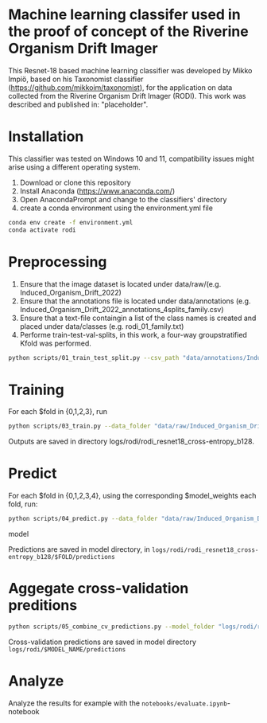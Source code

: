 # Machine learning classifer used in the proof of concept of the Riverine Organism Drift Imager
This Resnet-18 based machine learning classifier was developed by Mikko Impiö, based on his Taxonomist classifier (https://github.com/mikkoim/taxonomist), for the application on data collected from the Riverine Organism Drift Imager (RODI). This work was described and published in: "placeholder".

# Installation

This classifier was tested on Windows 10 and 11, compatibility issues might arise using a different operating system.

1. Download or clone this repository
2. Install Anaconda (https://www.anaconda.com/) 
3. Open AnacondaPrompt and change to the classifiers' directory 
4. create a conda environment using the environment.yml file

```bash
conda env create -f environment.yml
conda activate rodi
```

# Preprocessing
1. Ensure that the image dataset is located under data/raw/(e.g. Induced_Organism_Drift_2022)
2. Ensure that the annotations file is located under data/annotations (e.g. Induced_Organism_Drift_2022_annotations_4splits_family.csv)
3. Ensure that a text-file containgin a list of the class names is created and placed under data/classes (e.g. rodi_01_family.txt)
4. Performe train-test-val-splits, in this work, a four-way groupstratified Kfold was performed.

```bash
python scripts/01_train_test_split.py --csv_path "data/annotations/Induced_Organism_Drift_2022_annotations.csv" --target_col "family" --group_col "ind_id" --n_splits 4 --out_folder "data/splits"
```

# Training

For each $fold in {0,1,2,3}, run

```bash
python scripts/03_train.py --data_folder "data/raw/Induced_Organism_Drift_2022/" --dataset_name "rodi" --csv_path "data/splits/Induced_Organism_Drift_2022_annotations_4splits_family.csv" --label "family" --fold $fold --n_classes 7 --class_map "data/classes/rodi_01_family.txt" --imsize 224 --batch_size 128 --aug "aug-02" --load_to_memory "False" --model "resnet18" --opt "adamw" --max_epochs 200 --min_epochs 5 --early_stopping "True" --early_stopping_patience 10 --criterion "cross-entropy" --lr 0.0001 --auto_lr "True" --log_dir "rodi" --out_folder "logs" --out_prefix "rodi" --deterministic "True"
```

Outputs are saved in directory logs/rodi/rodi_resnet18_cross-entropy_b128.

# Predict

For each $fold in {0,1,2,3,4}, using the corresponding $model_weights each fold, run:
```bash
python scripts/04_predict.py --data_folder "data/raw/Induced_Organism_Drift_2022/" --dataset_name "rodi" --csv_path "data/splits/Induced_Organism_Drift_2022_annotations_4splits_family.csv" --label "family" --fold $fold --n_classes 7 --class_map "data/classes/rodi_01_family.txt" --imsize 224 --batch_size 128 --aug "aug-02" --load_to_memory "False" --out_folder "results" --tta "False" --out_prefix "results" --model_weights $model_weights
```
model 

Predictions are saved in model directory, in ```logs/rodi/rodi_resnet18_cross-entropy_b128/$FOLD/predictions```

# Aggegate cross-validation preditions

```bash
python scripts/05_combine_cv_predictions.py --model_folder "logs/rodi/rodi_resnet18_cross-entropy_b128" --tag "aug-02" --reference_csv "data/splits/Induced_Organism_Drift_2022_annotations_4splits_family.csv" --n_splits 4
```

Cross-validation predictions are saved in model directory ```logs/rodi/$MODEL_NAME/predictions```

# Analyze
Analyze the results for example with the ```notebooks/evaluate.ipynb```-notebook





